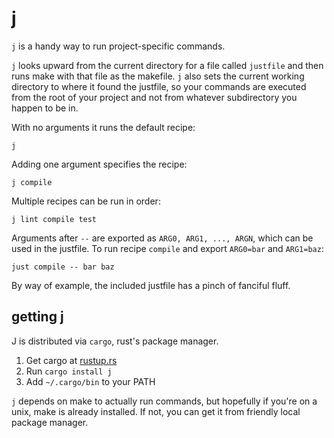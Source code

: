j
=

`j` is a handy way to run project-specific commands.

`j` looks upward from the current directory for a file called `justfile` and then runs make with that file as the makefile. `j` also sets the current working directory to where it found the justfile, so your commands are executed from the root of your project and not from whatever subdirectory you happen to be in.

With no arguments it runs the default recipe:

`j`

Adding one argument specifies the recipe:

`j compile`

Multiple recipes can be run in order:

`j lint compile test`

Arguments after `--` are exported as `ARG0, ARG1, ..., ARGN`, which can be used in the justfile. To run recipe `compile` and export `ARG0=bar` and `ARG1=baz`:

`just compile -- bar baz`

By way of example, the included justfile has a pinch of fanciful fluff.

getting j
---------

J is distributed via `cargo`, rust's package manager.

1. Get cargo at [rustup.rs](https://www.rustup.rs)
2. Run `cargo install j`
3. Add `~/.cargo/bin` to your PATH

`j` depends on make to actually run commands, but hopefully if you're on a unix, make is already installed. If not, you can get it from friendly local package manager.
